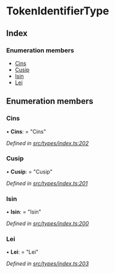 # TokenIdentifierType

## Index

### Enumeration members

* [Cins](tokenidentifiertype.md#cins)
* [Cusip](tokenidentifiertype.md#cusip)
* [Isin](tokenidentifiertype.md#isin)
* [Lei](tokenidentifiertype.md#lei)

## Enumeration members

### Cins

• **Cins**: = "Cins"

_Defined in_ [_src/types/index.ts:202_](https://github.com/PolymathNetwork/polymesh-sdk/blob/bf2b7a12/src/types/index.ts#L202)

### Cusip

• **Cusip**: = "Cusip"

_Defined in_ [_src/types/index.ts:201_](https://github.com/PolymathNetwork/polymesh-sdk/blob/bf2b7a12/src/types/index.ts#L201)

### Isin

• **Isin**: = "Isin"

_Defined in_ [_src/types/index.ts:200_](https://github.com/PolymathNetwork/polymesh-sdk/blob/bf2b7a12/src/types/index.ts#L200)

### Lei

• **Lei**: = "Lei"

_Defined in_ [_src/types/index.ts:203_](https://github.com/PolymathNetwork/polymesh-sdk/blob/bf2b7a12/src/types/index.ts#L203)


